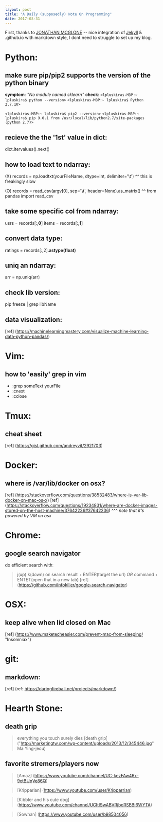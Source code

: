 ```yaml
---
layout: post
title: "A Daily (supposedly) Note On Programming"
date: 2017-08-31
---
```


First, thanks to [JONATHAN MCGLONE](http://jmcglone.com/guides/github-pages/ "an awesome tutorial") -- nice integration of [Jekyll](http://jekyllrb.com) & .github.io with markdown style, I dont need to struggle to set up my blog.

# Python:
## make sure pip/pip2 supports the version of the python binary
**symptom**: *"No module named sklearn"*
**check**: 
`<lpluskiras-MBP:~ lpluskira$ python --version>`
`<lpluskiras-MBP:~ lpluskira$ Python 2.7.10>`
    
`<lpluskiras-MBP:~ lpluskira$ pip2 --version>`
`<lpluskiras-MBP:~ lpluskira$ pip 9.0.1 from /usr/local/lib/python2.7/site-packages (python 2.7)>`

## recieve the the '1st' value in dict:
dict.itervalues().next()

## how to load text to ndarray:
(X) records = np.loadtxt(yourFileName, dtype=int, delimiter='\t')
^^ this is freakingly slow
    
(O) records = read_csv(argv[0], sep='\t', header=None).as_matrix()
^^ from pandas import read_csv

## take some specific col from ndarray:
usrs = records[:,**0**]
items = records[:,**1**]

## convert data type:
ratings = records[:,2].**astype(float)**

## uniq an ndarray:
arr = np.uniq(arr)

## check lib version:
pip freeze | grep libName

## data visualization:
[ref] (https://machinelearningmastery.com/visualize-machine-learning-data-python-pandas/)

# Vim:
## how to 'easily' grep in vim
- :grep someText yourFile
- :cnext
- :cclose

# Tmux:
## cheat sheet
[ref] (https://gist.github.com/andreyvit/2921703)

# Docker:
## where is /var/lib/docker on osx?
[ref] (https://stackoverflow.com/questions/38532483/where-is-var-lib-docker-on-mac-os-x)
[ref] (https://stackoverflow.com/questions/19234831/where-are-docker-images-stored-on-the-host-machine/37642236#37642236)
^^^ *note that it's powered by VM on osx*

# Chrome:
## google search navigator
do efficient search with: 
>    j(up) k(down) on search result + 
>    ENTER(target the url) *OR* command + ENTET(open that in a new tab)
[ref] (https://github.com/infokiller/google-search-navigator)

# OSX:
## keep alive when lid closed on Mac
[ref] (https://www.maketecheasier.com/prevent-mac-from-sleeping/ "Insomniax")

# git:
## markdown:
[ref] (ref: https://daringfireball.net/projects/markdown/)

# Hearth Stone:
##  death grip
>   everything you touch surely dies [death grip]("http://marketingtw.com/wp-content/uploads/2013/12/345446.jpg" Ma Ying-jeou)

##  favorite stremers/players now 
>   [Amaz] (https://www.youtube.com/channel/UC-kezFAw46x-9ctBUqVe86Q)

>   [Kripparian] (https://www.youtube.com/user/Kripparrian)

>   [Kibbler and his cute dog] (https://www.youtube.com/channel/UCItISwABVRjboRSBBi6WYTA)

>   [Sowhan] (https://www.youtube.com/user/b98504056)
